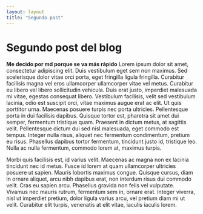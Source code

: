```yaml
---
layout: layout
title: "Segundo post"
---
```


# Segundo post del blog

**Me decido por md porque se va más rápido**
 Lorem ipsum dolor sit amet, consectetur adipiscing elit. Duis vestibulum eget sem non maximus. Sed scelerisque dolor vitae orci porta, eget fringilla ligula fringilla. Curabitur facilisis magna vel eros ullamcorper ullamcorper vitae vel metus. Curabitur eu libero vel libero sollicitudin vehicula. Duis erat justo, imperdiet malesuada mi vitae, egestas consequat libero. Vestibulum facilisis, velit sed vestibulum lacinia, odio est suscipit orci, vitae maximus augue erat ac elit. Ut quis porttitor urna. Maecenas posuere turpis nec porta ultricies. Pellentesque porta in dui facilisis dapibus. Quisque tortor est, pharetra sit amet dui semper, fermentum tristique quam. Praesent in dictum metus, at sagittis velit. Pellentesque dictum dui sed nisl malesuada, eget commodo est tempus. Integer nulla risus, aliquet nec fermentum condimentum, pretium eu risus. Phasellus dapibus tortor fermentum, tincidunt justo id, tristique leo. Nulla ac nulla fermentum, commodo lorem at, maximus turpis.

Morbi quis facilisis est, id varius velit. Maecenas ac magna non ex lacinia tincidunt nec id metus. Fusce id lorem at quam ullamcorper ultricies posuere ut sapien. Mauris lobortis maximus congue. Quisque cursus, diam in ornare aliquet, arcu nibh dapibus erat, non interdum risus dui commodo velit. Cras eu sapien arcu. Phasellus gravida non felis vel vulputate. Vivamus nec mauris rutrum, fermentum sem in, ornare erat. Integer viverra, nisl ut imperdiet pretium, dolor ligula varius arcu, vel pretium diam mi ut velit. Curabitur elit turpis, venenatis at elit vitae, iaculis iaculis lorem. 
